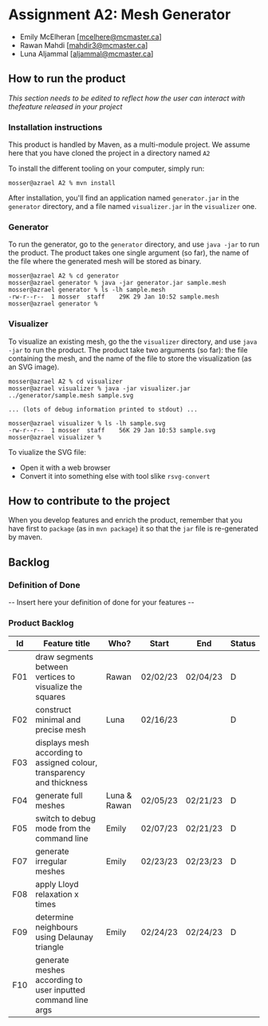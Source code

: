 # Assignment A2: Mesh Generator

  - Emily McElheran [mcelhere@mcmaster.ca]
  - Rawan Mahdi [mahdir3@mcmaster.ca]
  - Luna Aljammal  [aljammal@mcmaster.ca]

## How to run the product

_This section needs to be edited to reflect how the user can interact with thefeature released in your project_

### Installation instructions

This product is handled by Maven, as a multi-module project. We assume here that you have cloned the project in a directory named `A2`

To install the different tooling on your computer, simply run:

```
mosser@azrael A2 % mvn install
```

After installation, you'll find an application named `generator.jar` in the `generator` directory, and a file named `visualizer.jar` in the `visualizer` one. 

### Generator

To run the generator, go to the `generator` directory, and use `java -jar` to run the product. The product takes one single argument (so far), the name of the file where the generated mesh will be stored as binary.

```
mosser@azrael A2 % cd generator 
mosser@azrael generator % java -jar generator.jar sample.mesh
mosser@azrael generator % ls -lh sample.mesh
-rw-r--r--  1 mosser  staff    29K 29 Jan 10:52 sample.mesh
mosser@azrael generator % 
```

### Visualizer

To visualize an existing mesh, go the the `visualizer` directory, and use `java -jar` to run the product. The product take two arguments (so far): the file containing the mesh, and the name of the file to store the visualization (as an SVG image).

```
mosser@azrael A2 % cd visualizer 
mosser@azrael visualizer % java -jar visualizer.jar ../generator/sample.mesh sample.svg

... (lots of debug information printed to stdout) ...

mosser@azrael visualizer % ls -lh sample.svg
-rw-r--r--  1 mosser  staff    56K 29 Jan 10:53 sample.svg
mosser@azrael visualizer %
```
To viualize the SVG file:

  - Open it with a web browser
  - Convert it into something else with tool slike `rsvg-convert`

## How to contribute to the project

When you develop features and enrich the product, remember that you have first to `package` (as in `mvn package`) it so that the `jar` file is re-generated by maven.

## Backlog

### Definition of Done

-- Insert here your definition of done for your features --

### Product Backlog

| Id | Feature title | Who? | Start | End | Status |
|:--:|---------------|------|-------|-----|--------|
|  F01  | draw segments between vertices to visualize the squares | Rawan | 02/02/23 | 02/04/23 |    D    |
|  F02   | construct minimal and precise mesh | Luna | 02/16/23 |  | D |
|  F03    | displays mesh according to assigned colour, transparency and thickness | | | | |
|  F04    | generate full meshes |Luna & Rawan| 02/05/23 | 02/21/23 | D |
|  F05    | switch to debug mode from the command line | Emily | 02/07/23 | 02/21/23 | D |
|  F07    | generate irregular meshes | Emily | 02/23/23 | 02/23/23 | D |
|  F08    | apply Lloyd relaxation x times |  |  | |  |
|  F09    | determine neighbours using Delaunay triangle | Emily | 02/24/23 | 02/24/23 | D |
|  F10    | generate meshes according to user inputted command line args |  |  | |  |


